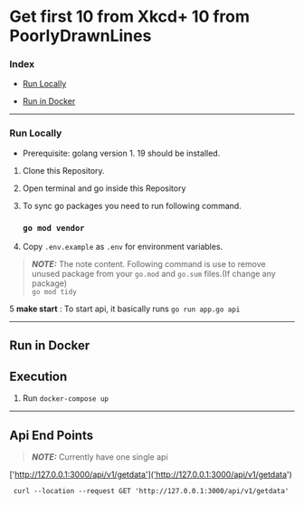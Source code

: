 # Get first 10 from Xkcd+ 10 from PoorlyDrawnLines

### **Index**
- [Run Locally](#run-locally)

- [Run in Docker](#run-in-docker)
---
### **Run Locally**
- Prerequisite: golang version 1. 19 should be installed.
1. Clone this Repository. 
2. Open terminal and go inside this Repository
3. To sync go packages you need to run following command.

    ### `go mod vendor`
4. Copy `.env.example` as `.env` for environment variables.

>**_NOTE:_**  The note content.
  Following command is use to remove unused package from your `go.mod` and `go.sum` files.(If change any package)   
  `go mod tidy`

5  **make start** : To start api, it basically runs `go run app.go api`


---
## Run in Docker
## Execution

1. Run ```docker-compose up```
---
## Api End Points
>**_NOTE:_**  Currently have one single api

['http://127.0.0.1:3000/api/v1/getdata']('http://127.0.0.1:3000/api/v1/getdata')

```shell
 curl --location --request GET 'http://127.0.0.1:3000/api/v1/getdata'
 ```

